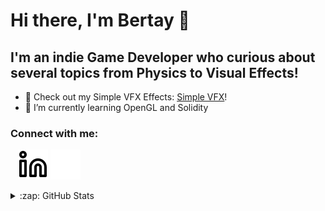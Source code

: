 # Hi there, I'm Bertay 👋 

## I'm an indie Game Developer who curious about several topics from Physics to Visual Effects!

- 🔭 Check out my Simple VFX Effects: [Simple VFX][VFX]!
- 🌱 I’m currently learning OpenGL and Solidity

### Connect with me:

&nbsp;&nbsp;
[![website](./img/linkedin-light.svg)](https://linkedin.com/in/bertayeren#gh-light-mode-only)
[![website](./img/linkedin-dark.svg)](https://linkedin.com/in/bertayeren#gh-dark-mode-only)
&nbsp;&nbsp;

<details>
  <summary>:zap: GitHub Stats</summary>

<img align="left" alt="codeSTACKr's GitHub Stats" src="https://github-readme-stats.vercel.app/api?username=bertaye&show_icons=true&hide_border=false&title_color=ff652f&icon_color=FFE400&bg_color=09131B&text_color=ffffff&border_color=0c1a25" />
  
</details>
  
[website]: https://codeSTACKr.com
[linkedin]: https://linkedin.com/in/bertayeren
[VFX]: https://github.com/bertaye/Simple-VFX
